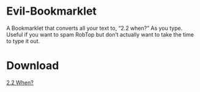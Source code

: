 # Evil-Bookmarklet
A Bookmarklet that converts all your text to, “2.2 when?” As you type. Useful if you want to spam RobTop but don’t actually want to take the time to type it out.
# Download

[2.2 When?](javascript:(function()%7B(function()%7Bvar%20TEXT%20%3D%20'2.2%20when%3F%20'%3BArray.prototype.slice.call(document.querySelectorAll('input%5Btype%3Dtext%5D%2Ctextarea')).map(function(el)%7Bel.onkeypress%3Dfunction(evt)%7Bvar%20charCode%20%3D%20typeof%20evt.which%20%3D%3D%20%22number%22%20%3F%20evt.which%20%3A%20evt.keyCode%3Bif%20(charCode%20%26%26%20charCode%20%3E%2031)%20%7Bvar%20start%20%3D%20this.selectionStart%2C%20end%20%3D%20this.selectionEnd%3Bthis.value%20%3D%20this.value.slice(0%2C%20start)%20%2B%20TEXT%5Bstart%20%25%20TEXT.length%5D%20%2B%20this.value.slice(end)%3Bthis.selectionStart%20%3D%20this.selectionEnd%20%3D%20start%20%2B%201%3B%7Dreturn%20false%3B%7D%7D)%3B%7D())%7D)())
